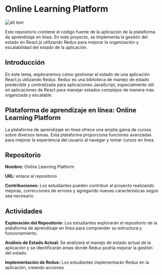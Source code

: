 # Online Learning Platform

![alt text](image.png)

Este repositorio contiene el código fuente de la aplicación de la plataforma de aprendizaje en línea. En este proyecto, se implementa la gestión del estado en React.js utilizando Redux para mejorar la organización y escalabilidad del estado de la aplicación.

## Introducción

En este tema, exploraremos cómo gestionar el estado de una aplicación React.js utilizando Redux. Redux es una biblioteca de manejo de estado predecible y centralizada para aplicaciones JavaScript, especialmente útil en aplicaciones de React para manejar estados complejos de manera más organizada y escalable.

## Plataforma de aprendizaje en línea: Online Learning Platform

La plataforma de aprendizaje en línea ofrece una amplia gama de cursos sobre diversos temas. Esta plataforma proporciona funciones avanzadas para mejorar la experiencia del usuario al navegar y tomar cursos en línea.

## Repositorio

**Nombre:** Online Learning Platform
    
**URL:** enlace al repositorio

**Contribuciones:** Los estudiantes pueden contribuir al proyecto realizando mejoras, correcciones de errores y agregando nuevas características según sea necesario.

## Actividades

**Exploración del Repositorio:** Los estudiantes explorarán el repositorio de la plataforma de aprendizaje en línea para comprender su estructura y funcionamiento.

**Análisis de Estado Actual:** Se analizará el manejo de estado actual de la aplicación y se identificarán áreas donde Redux podría mejorar la gestión del estado.

**Implementación de Redux:** Los estudiantes implementarán Redux en la aplicación, creando acciones